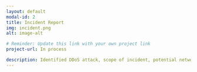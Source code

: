 ```yaml
---
layout: default
modal-id: 2
title: Incident Report
img: incident.png
alt: image-alt

# Reminder: Update this link with your own project link
project-url: In process

description: Identified DDoS attack, scope of incident, potential network vulnerabilities and protection measures, and properly documented analysis and recovery plans in order to restore normal operations and maintain alignment with NIST CSF best practices.
---
```

